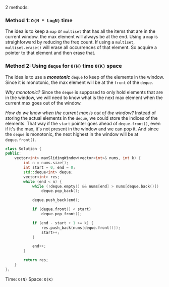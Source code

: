 2 methods:
### Method 1: `O(N * LogN)` time
The idea is to keep a `map` or `multiset` that has all the items that are in the current window. the max element will always be at the end.
Using a `map` is straighforward by reducing the freq count.
If using a `multiset`, `multiset.erase()` will erase all occurrences of that element. So acquire a pointer to that element and then erase that.

### Method 2: Using `deque` for `O(N)` time `O(K)` space
The idea is to use a ***monotonic*** `deque` to keep of the elements in the window. Since it is monotonic, the max element will be at the `front` of the `deque`. 

*Why monotonic?*
Since the `deque` is supposed to only hold elements that are in the window, we will need to know what is the next max element when the current max goes out of the window.

*How do we know when the current max is out of the window?*
Instead of storing the actual elements in the `deque`, we could store the indices of the elements. That way if the `start` pointer goes ahead of `deque.front()`, even if it's the max, it's not present in the window and we can pop it. And since the `deque` is monotonic, the next highest in the window will be at `deque.front()`.

```cpp
class Solution {
public:
    vector<int> maxSlidingWindow(vector<int>& nums, int k) {
        int n = nums.size();
        int start = 0, end = 0;
        std::deque<int> deque;
        vector<int> res;
        while (end < n) {
            while (!deque.empty() && nums[end] > nums[deque.back()])
                deque.pop_back();

            deque.push_back(end);

            if (deque.front() < start)
                deque.pop_front();

            if (end - start + 1 >= k) {
                res.push_back(nums[deque.front()]);
                start++;
            }

            end++;
        }

        return res;
    }
};
```

Time: `O(N)`
Space: `O(K)`
